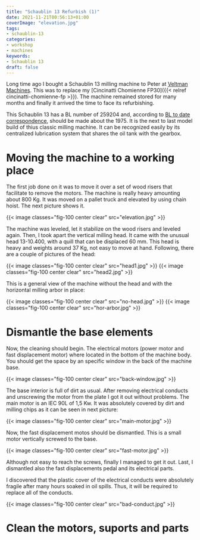 ```yaml
---
title: "Schaublin 13 Refurbish (1)"
date: 2021-11-21T00:56:13+01:00
coverImage: "elevation.jpg"
tags:
- schaublin-13
categories:
- workshop
- machines
keywords:
- Schaublin 13
draft: false
---
```


Long time ago I bought a Schaublin 13 milling machine to Peter at
[Veltman Machines](http://veltmanmachines.nl). This was to replace my
[Cincinatti
Chomienne FP30]({{< relref cincinatti-chomienne-fp >}}). The
machine remained stored for many months and finally it arrived the
time to face its refurbishing.

<!--more-->

This Schaublin 13 has a BL number of 259204 and, according to [BL to
date
correspondence](http://anglo-swiss-tools.co.uk/general-information-on-historic-schaublin-machines/),
should be made about the 1975. It is the next to last model build of
thius classic milling machine. It can be recognized easily by its
centralized lubrication system that shares the oil tank with the
gearbox.

# Moving the machine to a working place

The first job done on it was to move it over a set of wood risers that
facilitate to remove the motors. The machine is really heavy amounting
about 800 Kg. It was moved on a pallet truck and elevated by using
chain hoist. The next picture shows it.

{{< image classes="fig-100 center clear" src="elevation.jpg" >}}

The machine was leveled, let it stabilize on the wood risers and
leveled again. Then, I took apart the vertical milling head. It came
with the unusual head 13-10.400, with a quill that can be displaced 60
mm. This head is heavy and weights around 37 Kg, not easy to move at
hand. Following, there are a couple of pictures of the head:

{{< image classes="fig-100 center clear" src="head1.jpg" >}}
{{< image classes="fig-100 center clear" src="head2.jpg" >}}

This is a general view of the machine without the head and with the
horizontal milling arbor in place:

{{< image classes="fig-100 center clear" src="no-head.jpg" >}}
{{< image classes="fig-100 center clear" src="hor-arbor.jpg" >}}

# Dismantle the base elements

Now, the cleaning should begin. The electrical motors (power motor and
fast displacement motor) where located in the bottom of the machine
body. You should get the space by an specific window in the back of
the machine base.

{{< image classes="fig-100 center clear" src="back-window.jpg" >}}

The base interior is full of dirt as usual. After removing electrical
conducts and unscrewing the motor from the plate I got it out without
problems. The main motor is an IEC 90L of 1,5 Kw. It was absolutely
covered by dirt and milling chips as it can be seen in next picture:

{{< image classes="fig-100 center clear" src="main-motor.jpg" >}}

Now, the fast displacement motos should be dismantled. This is a small
motor vertically screwed to the base.

{{< image classes="fig-100 center clear" src="fast-motor.jpg" >}}

Although not easy to reach the screws, finally I managed to get it
out. Last, I dismantled also the fast displacements pedal and its
electrical parts.

I discovered that the plastic cover of the electrical conducts were
absolutely fragile after many hours soaked in oil spills. Thus, it
will be required to replace all of the conducts.

{{< image classes="fig-100 center clear" src="bad-conduct.jpg" >}}

# Clean the motors, suports and parts
